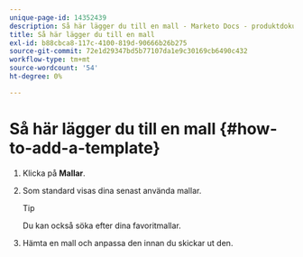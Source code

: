 ```yaml
---
unique-page-id: 14352439
description: Så här lägger du till en mall - Marketo Docs - produktdokumentation
title: Så här lägger du till en mall
exl-id: b88cbca8-117c-4100-819d-90666b26b275
source-git-commit: 72e1d29347bd5b77107da1e9c30169cb6490c432
workflow-type: tm+mt
source-wordcount: '54'
ht-degree: 0%

---
```


# Så här lägger du till en mall {#how-to-add-a-template}

1. Klicka på **Mallar**.

1. Som standard visas dina senast använda mallar.

   >[!TIP]
   >
   >Du kan också söka efter dina favoritmallar.

1. Hämta en mall och anpassa den innan du skickar ut den.
